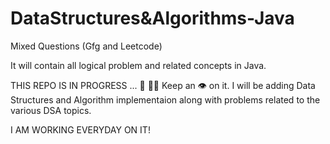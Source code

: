 # DataStructures&Algorithms-Java
Mixed Questions (Gfg and Leetcode)


It will contain all logical problem and related concepts in Java.

THIS REPO IS IN PROGRESS ... 🚀 👨‍💻
Keep an 👁️ on it. I will be adding Data Structures and Algorithm implementaion along with problems related to the various DSA topics.

I AM WORKING EVERYDAY ON IT!

